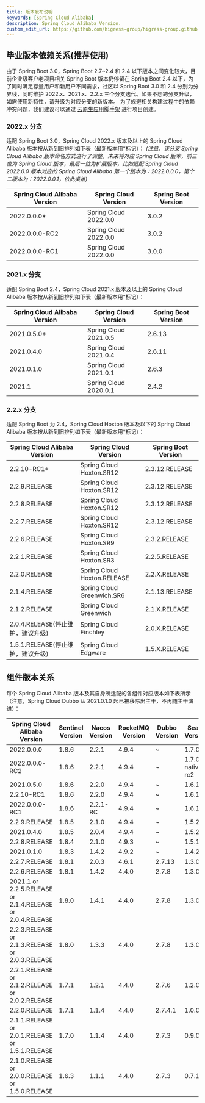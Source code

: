 ```yaml
---
title: 版本发布说明
keywords: [Spring Cloud Alibaba]
description: Spring Cloud Alibaba Version.
custom_edit_url: https://github.com/higress-group/higress-group.github.io/blob/main/i18n/zh-cn/docusaurus-plugin-content-docs/current/overview/terminology.md
---
```


## 毕业版本依赖关系(推荐使用)
由于 Spring Boot 3.0，Spring Boot 2.7~2.4 和 2.4 以下版本之间变化较大，目前企业级客户老项目相关 Spring Boot 版本仍停留在 Spring Boot 2.4 以下，为了同时满足存量用户和新用户不同需求，社区以 Spring Boot 3.0 和 2.4 分别为分界线，同时维护 2022.x、2021.x、2.2.x 三个分支迭代。如果不想跨分支升级，如需使用新特性，请升级为对应分支的新版本。
为了规避相关构建过程中的依赖冲突问题，我们建议可以通过 [云原生应用脚手架](https://start.aliyun.com) 进行项目创建。

### 2022.x 分支
适配 Spring Boot 3.0，Spring Cloud 2022.x 版本及以上的 Spring Cloud Alibaba 版本按从新到旧排列如下表（最新版本用*标记）： _(注意，该分支 Spring Cloud Alibaba 版本命名方式进行了调整，未来将对应 Spring Cloud 版本，前三位为 Spring Cloud 版本，最后一位为扩展版本，比如适配 Spring Cloud 2022.0.0 版本对应的 Spring Cloud Alibaba 第一个版本为：2022.0.0.0，第个二版本为：2022.0.0.1，依此类推)_ 

| Spring Cloud Alibaba Version | Spring Cloud Version  | Spring Boot Version |
|------------------------------|-----------------------|---------------------|
| 2022.0.0.0*                  | Spring Cloud 2022.0.0 | 3.0.2               |
| 2022.0.0.0-RC2               | Spring Cloud 2022.0.0 | 3.0.2               |
| 2022.0.0.0-RC1               | Spring Cloud 2022.0.0 | 3.0.0               |


### 2021.x 分支
适配 Spring Boot 2.4，Spring Cloud 2021.x 版本及以上的 Spring Cloud Alibaba 版本按从新到旧排列如下表（最新版本用*标记）： 

| Spring Cloud Alibaba Version | Spring Cloud Version  | Spring Boot Version |
|------------------------------|-----------------------|---------------------|
| 2021.0.5.0*                  | Spring Cloud 2021.0.5 | 2.6.13              |
| 2021.0.4.0                   | Spring Cloud 2021.0.4 | 2.6.11              |
| 2021.0.1.0                   | Spring Cloud 2021.0.1 | 2.6.3               |
| 2021.1                       | Spring Cloud 2020.0.1 | 2.4.2               |


### 2.2.x 分支
适配 Spring Boot 为 2.4，Spring Cloud Hoxton 版本及以下的 Spring Cloud Alibaba 版本按从新到旧排列如下表（最新版本用*标记）： 

| Spring Cloud Alibaba Version | Spring Cloud Version        | Spring Boot Version |
|------------------------------|-----------------------------|---------------------|
| 2.2.10-RC1*                  | Spring Cloud Hoxton.SR12    | 2.3.12.RELEASE      |
| 2.2.9.RELEASE                | Spring Cloud Hoxton.SR12    | 2.3.12.RELEASE      |
| 2.2.8.RELEASE                | Spring Cloud Hoxton.SR12    | 2.3.12.RELEASE      |
| 2.2.7.RELEASE                | Spring Cloud Hoxton.SR12    | 2.3.12.RELEASE      |
| 2.2.6.RELEASE                | Spring Cloud Hoxton.SR9     | 2.3.2.RELEASE       |
| 2.2.1.RELEASE                | Spring Cloud Hoxton.SR3     | 2.2.5.RELEASE       |
| 2.2.0.RELEASE                | Spring Cloud Hoxton.RELEASE | 2.2.X.RELEASE       |
| 2.1.4.RELEASE                | Spring Cloud Greenwich.SR6  | 2.1.13.RELEASE      |
| 2.1.2.RELEASE                | Spring Cloud Greenwich      | 2.1.X.RELEASE       |
| 2.0.4.RELEASE(停止维护，建议升级)     | Spring Cloud Finchley       | 2.0.X.RELEASE       |
| 1.5.1.RELEASE(停止维护，建议升级)     | Spring Cloud Edgware        | 1.5.X.RELEASE       |


## 组件版本关系
每个 Spring Cloud Alibaba 版本及其自身所适配的各组件对应版本如下表所示（注意，Spring Cloud Dubbo 从 2021.0.1.0 起已被移除出主干，不再随主干演进）：

| Spring Cloud Alibaba Version                              | Sentinel Version | Nacos Version | RocketMQ Version | Dubbo Version | Seata Version |
|-----------------------------------------------------------|------------------|------------|------------------|---------------|---------------|
| 2022.0.0.0                                                | 1.8.6            | 2.2.1   | 4.9.4            | ~             | 1.7.0         |
| 2022.0.0.0-RC2                                            | 1.8.6            | 2.2.1      | 4.9.4            | ~             | 1.7.0-native-rc2         |
| 2021.0.5.0                                                | 1.8.6            | 2.2.0      | 4.9.4            | ~             | 1.6.1         |
| 2.2.10-RC1                                                | 1.8.6            | 2.2.0      | 4.9.4            | ~             | 1.6.1         |
| 2022.0.0.0-RC1                                            | 1.8.6            | 2.2.1-RC   | 4.9.4            | ~             | 1.6.1         |
| 2.2.9.RELEASE                                             | 1.8.5            | 2.1.0      | 4.9.4            | ~             | 1.5.2         |
| 2021.0.4.0                                                | 1.8.5            | 2.0.4      | 4.9.4            | ~             | 1.5.2         |
| 2.2.8.RELEASE                                             | 1.8.4            | 2.1.0      | 4.9.3            | ~             | 1.5.1         |
| 2021.0.1.0                                                | 1.8.3            | 1.4.2      | 4.9.2            | ~             | 1.4.2         |
| 2.2.7.RELEASE                                             | 1.8.1            | 2.0.3      | 4.6.1            | 2.7.13        | 1.3.0         |
| 2.2.6.RELEASE                                             | 1.8.1            | 1.4.2      | 4.4.0            | 2.7.8         | 1.3.0         |
| 2021.1 or 2.2.5.RELEASE or 2.1.4.RELEASE or 2.0.4.RELEASE | 1.8.0            | 1.4.1      | 4.4.0            | 2.7.8         | 1.3.0         |
| 2.2.3.RELEASE or 2.1.3.RELEASE or 2.0.3.RELEASE           | 1.8.0            | 1.3.3      | 4.4.0            | 2.7.8         | 1.3.0         |
| 2.2.1.RELEASE or 2.1.2.RELEASE or 2.0.2.RELEASE           | 1.7.1            | 1.2.1      | 4.4.0            | 2.7.6         | 1.2.0         |
| 2.2.0.RELEASE                                             | 1.7.1            | 1.1.4      | 4.4.0            | 2.7.4.1       | 1.0.0         |
| 2.1.1.RELEASE or 2.0.1.RELEASE or 1.5.1.RELEASE           | 1.7.0            | 1.1.4      | 4.4.0            | 2.7.3         | 0.9.0         |
| 2.1.0.RELEASE or 2.0.0.RELEASE or 1.5.0.RELEASE           | 1.6.3            | 1.1.1      | 4.4.0            | 2.7.3         | 0.7.1         |
